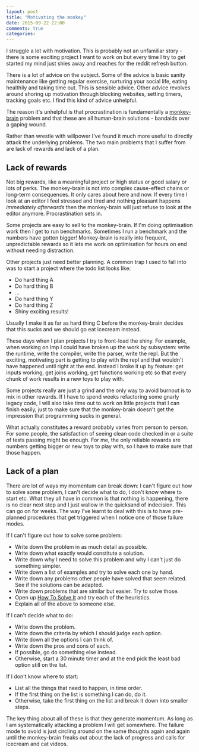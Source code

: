 ```yaml
---
layout: post
title: "Motivating the monkey"
date: 2015-09-22 22:00
comments: true
categories:
---
```


I struggle a lot with motivation. This is probably not an unfamiliar story - there is some exciting project I want to work on but every time I try to get started my mind just shies away and reaches for the reddit refresh button.

There is a lot of advice on the subject. Some of the advice is basic sanity maintenance like getting regular exercise, nurturing your social life, eating healthily and taking time out. This is sensible advice. Other advice revolves around shoring up motivation through blocking websites, setting timers, tracking goals etc. I find this kind of advice unhelpful.

The reason it's unhelpful is that procrastination is fundamentally a [monkey-brain](http://mindingourway.com/not-yet-gods/) problem and that these are all human-brain solutions - bandaids over a gaping wound.

Rather than wrestle with willpower I've found it much more useful to directly attack the underlying problems. The two main problems that I suffer from are lack of rewards and lack of a plan.

## Lack of rewards

Not big rewards, like a meaningful project or high status or good salary or lots of perks. The monkey-brain is not into complex cause-effect chains or long-term consequences. It only cares about here and now. If every time I look at an editor I feel stressed and tired and nothing pleasant happens *immediately afterwards* then the monkey-brain will just refuse to look at the editor anymore. Procrastination sets in.

Some projects are easy to sell to the monkey-brain. If I'm doing optimisation work then I get to run benchmarks. Sometimes I run a benchmark and the numbers have gotten bigger! Monkey-brain is really into frequent, unpredictable rewards so it lets me work on optimisation for hours on end without needing distraction.

Other projects just need better planning. A common trap I used to fall into was to start a project where the todo list looks like:

* Do hard thing A
* Do hard thing B
* ...
* Do hard thing Y
* Do hard thing Z
* Shiny exciting results!

Usually I make it as far as hard thing C before the monkey-brain decides that this sucks and we should go eat icecream instead.

These days when I plan projects I try to front-load the shiny. For example, when working on Imp I could have broken up the work by subsystem: write the runtime, write the compiler, write the parser, write the repl. But the exciting, motivating part is getting to play with the repl and that wouldn't have happened until right at the end. Instead I broke it up by feature: get inputs working, get joins working, get functions working etc so that every chunk of work results in a new toys to play with.

Some projects really are just a grind and the only way to avoid burnout is to mix in other rewards. If I have to spend weeks refactoring some gnarly legacy code, I will also take time out to work on little projects that I can finish easily, just to make sure that the monkey-brain doesn't get the impression that programming sucks in general.

What actually constitutes a reward probably varies from person to person. For some people, the satisfaction of seeing clean code checked in or a suite of tests passing might be enough. For me, the only reliable rewards are numbers getting bigger or new toys to play with, so I have to make sure that those happen.

## Lack of a plan

There are lot of ways my momentum can break down: I can't figure out how to solve some problem, I can't decide what to do, I don't know where to start etc. What they all have in common is that nothing is happening, there is no clear next step and I just wallow in the quicksand of indecision. This can go on for weeks. The way I've learnt to deal with this is to have pre-planned procedures that get triggered when I notice one of those failure modes.

If I can't figure out how to solve some problem:

* Write down the problem in as much detail as possible.
* Write down what exactly would constitute a solution.
* Write down why I need to solve this problem and why I can't just do something simpler.
* Write down a list of examples and try to solve each one by hand.
* Write down any problems other people have solved that seem related. See if the solutions can be adapted.
* Write down problems that are similar but easier. Try to solve those.
* Open up [How To Solve It](http://www.amazon.com/How-Solve-It-Mathematical-Princeton/dp/069111966X) and try each of the heuristics.
* Explain all of the above to someone else.

If I can't decide what to do:

* Write down the problem.
* Write down the criteria by which I should judge each option.
* Write down all the options I can think of.
* Write down the pros and cons of each.
* If possible, go do something else instead.
* Otherwise, start a 30 minute timer and at the end pick the least bad option still on the list.

If I don't know where to start:

* List all the things that need to happen, in time order.
* If the first thing on the list is something I can do, do it.
* Otherwise, take the first thing on the list and break it down into smaller steps.

The key thing about all of these is that they generate momentum. As long as I am systematically attacking a problem I will get somewhere. The failure mode to avoid is just circling around on the same thoughts again and again until the monkey-brain freaks out about the lack of progress and calls for icecream and cat videos.